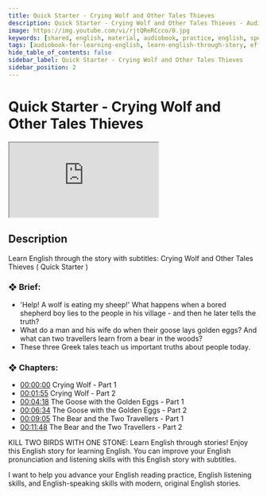 ```yaml
---
title: Quick Starter - Crying Wolf and Other Tales Thieves
description: Quick Starter - Crying Wolf and Other Tales Thieves - Audiobook For Learning English
image: https://img.youtube.com/vi/rjtQReRCcco/0.jpg
keywords: [shared, english, material, audiobook, practice, english, speaking]
tags: [audiobook-for-learning-english, learn-english-through-story, effortless-english]
hide_table_of_contents: false
sidebar_label: Quick Starter - Crying Wolf and Other Tales Thieves
sidebar_position: 2
---
```


# Quick Starter - Crying Wolf and Other Tales Thieves

<div class="video-container">
<iframe src="https://www.youtube.com/embed/rjtQReRCcco?controls=0" title="YouTube video player"></iframe>
<a href="https://www.youtube.com/watch?list=PL___7gkXqjbz33ARbWJmca56t1GG0qX0U&v=rjtQReRCcco" target="_blank"></a>
</div>

## Description

Learn English through the story with subtitles: Crying Wolf and Other Tales Thieves ( Quick Starter )

### ❖ Brief:

- 'Help! A wolf is eating my sheep!' What happens when a bored shepherd boy lies to the people in his village - and then he later tells the truth?
- What do a man and his wife do when their goose lays golden eggs? And what can two travellers learn from a bear in the woods?
- These three Greek tales teach us important truths about people today.

### ❖ Chapters:
- [00:00:00](https://www.youtube.com/watch?list=PL___7gkXqjbz33ARbWJmca56t1GG0qX0U&v=rjtQReRCcco&t=0s) Crying Wolf - Part 1
- [00:01:55](https://www.youtube.com/watch?list=PL___7gkXqjbz33ARbWJmca56t1GG0qX0U&v=rjtQReRCcco&t=115s) Crying Wolf - Part 2
- [00:04:18](https://www.youtube.com/watch?list=PL___7gkXqjbz33ARbWJmca56t1GG0qX0U&v=rjtQReRCcco&t=258s) The Goose with the Golden Eggs - Part 1
- [00:06:34](https://www.youtube.com/watch?list=PL___7gkXqjbz33ARbWJmca56t1GG0qX0U&v=rjtQReRCcco&t=394s) The Goose with the Golden Eggs - Part 2
- [00:09:05](https://www.youtube.com/watch?list=PL___7gkXqjbz33ARbWJmca56t1GG0qX0U&v=rjtQReRCcco&t=545s) The Bear and the Two Travellers - Part 1
- [00:11:48](https://www.youtube.com/watch?list=PL___7gkXqjbz33ARbWJmca56t1GG0qX0U&v=rjtQReRCcco&t=708s) The Bear and the Two Travellers - Part 2

KILL TWO BIRDS WITH ONE STONE: Learn English through stories! Enjoy this English story for learning English. You can improve your English pronunciation and listening skills with this English story with subtitles.

I want to help you advance your English reading practice, English listening skills, and English-speaking skills with modern, original English stories.